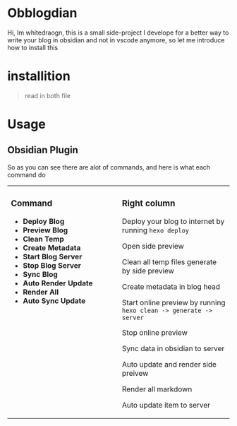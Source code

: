 # Obblogdian

Hi, Im whitedraogn, this is a small side-project I develope for a better way to write your blog in obsidian and not in vscode anymore, so let me introduce how to install this

# installition

> read in both file


# Usage

## Obsidian Plugin

So as you can see there are alot of commands, and here is what each command do

<table><tr><td width="50%" valign="top">

### Command

- **Deploy Blog**
- **Preview Blog**
- **Clean Temp**
- **Create Metadata**
- **Start Blog Server**
- **Stop Blog Server**
- **Sync Blog**
- **Auto Render Update**
- **Render All**
- **Auto Sync Update**

</td><td width="50%" valign="top">

### Right column

Deploy your blog to internet by running `hexo deploy`

Open side preview

Clean all temp files generate by side preview

Create metadata in blog head

Start online preview by running `hexo clean -> generate -> server`

Stop online preview

Sync data in obsidian to server

Auto update and render side preivew

Render all markdown

Auto update item to server

</td></tr></table>